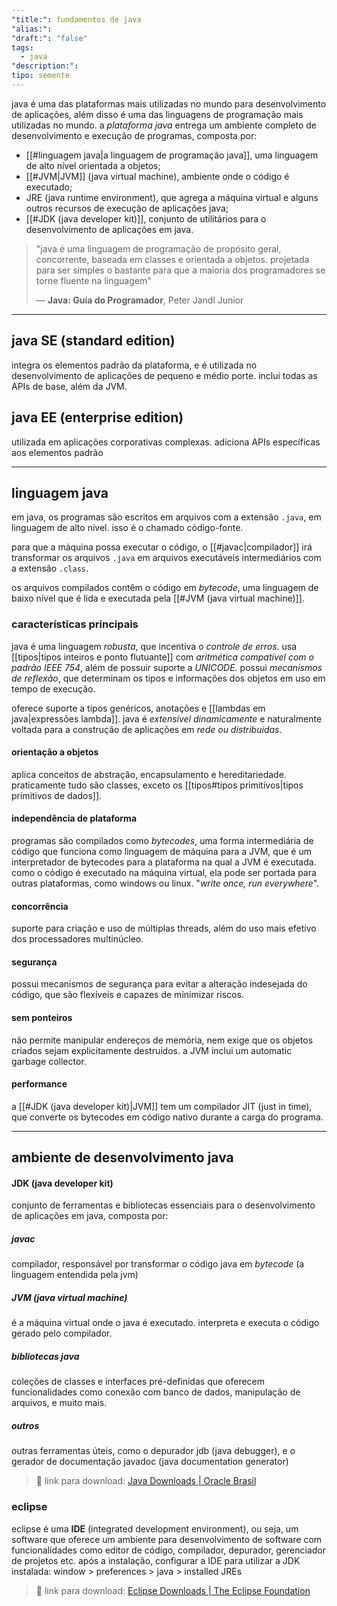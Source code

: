 ```yaml
---
"title:": fundamentos de java
"alias:": 
"draft:": "false"
tags:
  - java
"description:": 
tipo: semente
---
```

java é uma das plataformas mais utilizadas no mundo para desenvolvimento de aplicações, além disso é uma das linguagens de programação mais utilizadas no mundo. a *plataforma java* entrega um ambiente completo de desenvolvimento e execução de programas, composta por:
- [[#linguagem java|a linguagem de programação java]], uma linguagem de alto nível orientada a objetos;
- [[#JVM|JVM]] (java virtual machine), ambiente onde o código é executado;
- JRE (java runtime environment), que agrega a máquina virtual e alguns outros recursos de execução de aplicações java;
- [[#JDK (java developer kit)]], conjunto de utilitários para o desenvolvimento de aplicações em java.

>"java é uma linguagem de programação de propósito geral, concorrente, baseada em classes e orientada a objetos. projetada para ser simples o bastante para que a maioria dos programadores se torne fluente na linguagem"
>
>— **Java: Guia do Programador**, Peter Jandl Junior

----
## java SE (standard edition)
integra os elementos padrão da plataforma, e é utilizada no desenvolvimento de aplicações de pequeno e médio porte. inclui todas as APIs de base, além da JVM.
## java EE (enterprise edition)
utilizada em aplicações corporativas complexas. adiciona APIs específicas aos elementos padrão

----
## linguagem java
em java, os programas são escritos em arquivos com a extensão `.java`, em linguagem de alto nível. isso é o chamado código-fonte.

para que a máquina possa executar o código, o [[#javac|compilador]] irá transformar os arquivos `.java` em arquivos executáveis intermediários com a extensão `.class`.

os arquivos compilados contêm o código em *bytecode*, uma linguagem de baixo nível que é lida e executada pela [[#JVM (java virtual machine)]].
### características principais
java é uma linguagem *robusta*, que incentiva o *controle de erros*. usa [[tipos|tipos inteiros e ponto flutuante]] com *aritmética compatível com o padrão IEEE 754*, além de possuir suporte a *UNICODE*. possui *mecanismos de reflexão*, que determinam os tipos e informações dos objetos em uso em tempo de execução.

oferece suporte a tipos genéricos, anotações e [[lambdas em java|expressões lambda]]. java é *extensível dinamicamente* e naturalmente voltada para a construção de aplicações em *rede ou distribuídas*.
#### orientação a objetos
aplica conceitos de abstração, encapsulamento e hereditariedade. praticamente tudo são classes, exceto os [[tipos#tipos primitivos|tipos primitivos de dados]].
#### independência de plataforma
programas são compilados como *bytecodes*, uma forma intermediária de código que funciona como linguagem de máquina para a JVM, que é um interpretador de bytecodes para a plataforma na qual a JVM é executada. como o código é executado na máquina virtual, ela pode ser portada para outras plataformas, como windows ou linux. "*write once, run everywhere*".
#### concorrência
suporte para criação e uso de múltiplas threads, além do uso mais efetivo dos processadores multinúcleo.
#### segurança
possui mecanismos de segurança para evitar a alteração indesejada do código, que são flexíveis e capazes de minimizar riscos.
#### sem ponteiros
não permite manipular endereços de memória, nem exige que os objetos criados sejam explicitamente destruídos. a JVM inclui um automatic garbage collector.
#### performance
a [[#JDK (java developer kit)|JVM]] tem um compilador JIT (just in time), que converte os bytecodes em código nativo durante a carga do programa.

----
## ambiente de desenvolvimento java
#### JDK (java developer kit)
conjunto de ferramentas e bibliotecas essenciais para o desenvolvimento de aplicações em java, composta por:
##### javac
compilador, responsável por transformar o código java em *bytecode* (a linguagem entendida pela jvm)
##### JVM (java virtual machine)
é a máquina virtual onde o java é executado. interpreta e executa o código gerado pelo compilador.
##### bibliotecas java
coleções de classes e interfaces pré-definidas que oferecem funcionalidades como conexão com banco de dados, manipulação de arquivos, e muito mais.
##### outros
outras ferramentas úteis, como o depurador jdb (java debugger), e o gerador de documentação javadoc (java documentation generator)

>🔗 link para download: [Java Downloads | Oracle Brasil](https://www.oracle.com/br/java/technologies/downloads/)

### eclipse
eclipse é uma **IDE** (integrated development environment), ou seja, um software que oferece um ambiente para desenvolvimento de software com funcionalidades como editor de código, compilador, depurador, gerenciador de projetos etc. após a instalação, configurar a IDE para utilizar a JDK instalada: window > preferences > java > installed JREs

>🔗 link para download: [Eclipse Downloads | The Eclipse Foundation](https://www.eclipse.org/downloads/)